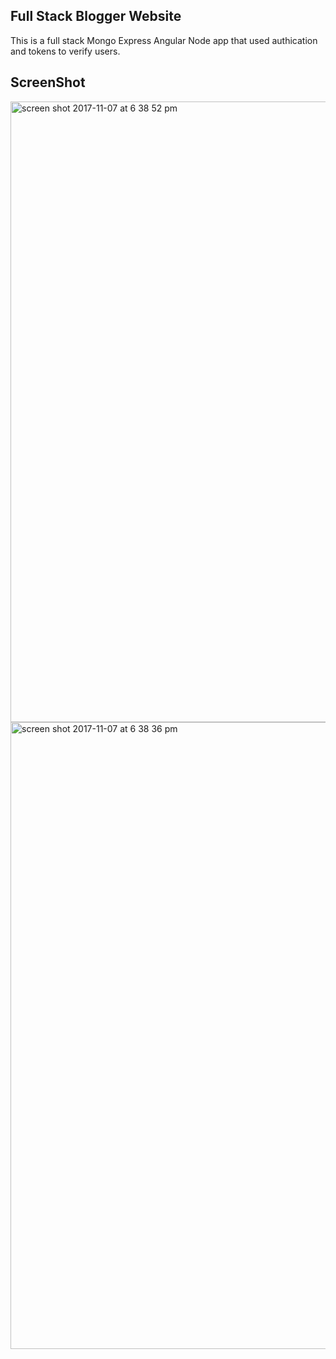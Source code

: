 ## Full Stack Blogger Website

This is a full stack Mongo Express Angular Node app that used authication and tokens to verify users. 

## ScreenShot
<img width="993" alt="screen shot 2017-11-07 at 6 38 52 pm" src="https://user-images.githubusercontent.com/28902787/32529138-6a7399ac-c3fc-11e7-8aec-94d6461073e8.png">
<img width="1003" alt="screen shot 2017-11-07 at 6 38 36 pm" src="https://user-images.githubusercontent.com/28902787/32529141-6cee0e56-c3fc-11e7-878f-13a375939ff6.png">
